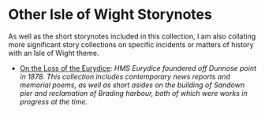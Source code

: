 # Other Isle of Wight Storynotes

As well as the short storynotes included in this collection, I am also collating more significant story collections on specific incidents or matters of history with an Isle of Wight theme.

- [On the Loss of the Eurydice](https://psychemedia.github.io/eurydice-resources/): *HMS Eurydice foundered off Dunnose point in 1878. This collection includes contemporary news reports and memorial poems, as well as short asides on the building of Sandown pier and reclamation of Brading harbour, both of which were works in progress at the time.*

